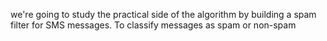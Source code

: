 we're going to study the practical side of the algorithm by building a spam filter for SMS messages. To classify messages as spam or non-spam
